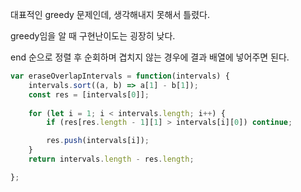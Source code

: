 대표적인 greedy 문제인데, 생각해내지 못해서 틀렸다.

greedy임을 알 때 구현난이도는 굉장히 낮다.

end 순으로 정렬 후 순회하며 겹치지 않는 경우에 결과 배열에 넣어주면 된다.

```ts
var eraseOverlapIntervals = function(intervals) {
    intervals.sort((a, b) => a[1] - b[1]);
    const res = [intervals[0]];
    
    for (let i = 1; i < intervals.length; i++) {      
        if (res[res.length - 1][1] > intervals[i][0]) continue;

        res.push(intervals[i]);
    }
    return intervals.length - res.length;

};
```